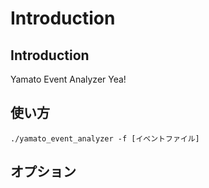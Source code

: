 # Introduction

## Introduction

Yamato Event Analyzer Yea!

## 使い方

```text
./yamato_event_analyzer -f [イベントファイル]
```

## オプション

